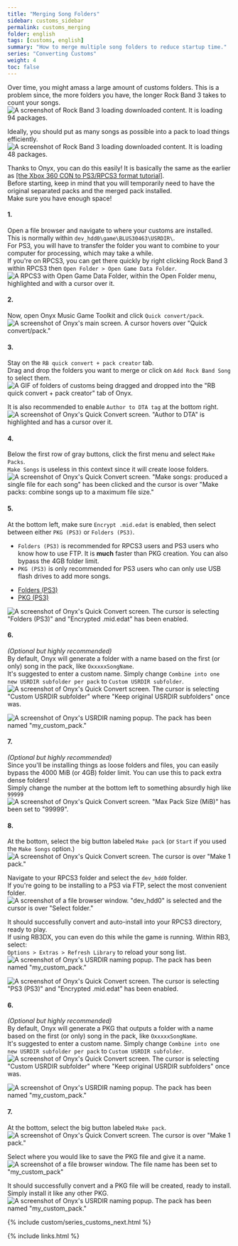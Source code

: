 ```yaml
---
title: "Merging Song Folders"
sidebar: customs_sidebar
permalink: customs_merging
folder: english
tags: [customs, english]
summary: "How to merge multiple song folders to reduce startup time."
series: "Converting Customs"
weight: 4
toc: false
---
```


Over time, you might amass a large amount of customs folders. This is a problem since, the more folders you have, the longer Rock Band 3 takes to count your songs.  
![A screenshot of Rock Band 3 loading downloaded content. It is loading 94 packages.](https://rb3pc.milohax.org/images/xtra/customs/rb3merge.png "RPCS3")  



Ideally, you should put as many songs as possible into a pack to load things efficiently.  
![A screenshot of Rock Band 3 loading downloaded content. It is loading 48 packages.](https://rb3pc.milohax.org/images/xtra/customs/rb3mergeafter.png "RPCS3")  



Thanks to Onyx, you can do this easily! It is basically the same as the earlier as [[the Xbox 360 CON to PS3/RPCS3 format tutorial]](https://rb3pc.milohax.org/customs_360toPS3).  
Before starting, keep in mind that you will temporarily need to have the original separated packs and the merged pack installed.  
Make sure you have enough space!

#### 1.
Open a file browser and navigate to where your customs are installed.  
This is normally within `dev_hdd0\game\BLUS30463\USRDIR\`.  
For PS3, you will have to transfer the folder you want to combine to your computer for processing, which may take a while.  
If you're on RPCS3, you can get there quickly by right clicking Rock Band 3 within RPCS3 then `Open Folder > Open Game Data Folder`.  
![A RPCS3 with Open Game Data Folder, within the Open Folder menu, highlighted and with a cursor over it.](https://rb3pc.milohax.org/images/xtra/customs/rpcs3gamedata.png "RPCS3")

#### 2.
Now, open Onyx Music Game Toolkit and click `Quick convert/pack`.  
![A screenshot of Onyx's main screen. A cursor hovers over "Quick convert/pack."](https://rb3pc.milohax.org/images/xtra/customs/onyxhomequick.png "Onyx Console")

#### 3.
Stay on the `RB quick convert + pack creator` tab.  
Drag and drop the folders you want to merge or click on `Add Rock Band Song` to select them.  
![A GIF of folders of customs being dragged and dropped into the "RB quick convert + pack creator" tab of Onyx.](https://rb3pc.milohax.org/images/xtra/customs/onyxdraganddropmerge.gif "Quick Convert")

It is also recommended to enable `Author to DTA tag` at the bottom right.  
![A screenshot of Onyx's Quick Convert screen. "Author to DTA" is highlighted and has a cursor over it.](https://rb3pc.milohax.org/images/xtra/customs/onyxauthormerge.png "Quick Convert")

#### 4.
Below the first row of gray buttons, click the first menu and select `Make Packs`.  
`Make Songs` is useless in this context since it will create loose folders.  
![A screenshot of Onyx's Quick Convert screen. "Make songs: produced a single file for each song" has been clicked and the cursor is over "Make packs: combine songs up to a maximum file size."](https://rb3pc.milohax.org/images/xtra/customs/onyxmakepacksmerge.png "Quick Convert")

#### 5.
At the bottom left, make sure `Encrypt .mid.edat` is enabled, then select between either `PKG (PS3)` or `Folders (PS3)`.  
* `Folders (PS3)` is recommended for RPCS3 users and PS3 users who know how to use FTP. It is **much** faster than PKG creation. You can also bypass the 4GB folder limit.
* `PKG (PS3)` is only recommended for PS3 users who can only use USB flash drives to add more songs.

<ul id="profileTabs" class="nav nav-tabs">
    <li class="active"><a href="#folders" data-toggle="tab">Folders (PS3)</a></li>
    <li><a href="#pkg" data-toggle="tab">PKG (PS3)</a></li>
</ul>
  <div class="tab-content">
<div role="tabpanel" class="tab-pane active" id="folders">
<img src="https://rb3pc.milohax.org/images/xtra/customs/onyxoutfoldermerge.png" alt="A screenshot of Onyx's Quick Convert screen. The cursor is selecting &quot;Folders (PS3)&quot; and &quot;Encrypted .mid.edat&quot; has been enabled." title="Quick Convert">
<h4>6.</h4>
<p><em>(Optional but highly recommended)</em><br>
By default, Onyx will generate a folder with a name based on the first (or only) song in the pack, like <code>OxxxxxSongName</code>.<br>
It's suggested to enter a custom name. Simply change <code>Combine into one new USRDIR subfolder per pack</code> to <code>Custom USRDIR subfolder</code>.<br>
<img src="https://rb3pc.milohax.org/images/xtra/customs/onyxfoldernamerpcs3merge.png" alt="A screenshot of Onyx's Quick Convert screen. The cursor is selecting &quot;Custom USRDIR subfolder&quot; where &quot;Keep original USRDIR subfolders&quot; once was." title="Quick Convert"></p>
<img src="https://rb3pc.milohax.org/images/xtra/customs/onyxnamepack.png" alt="A screenshot of Onyx's USRDIR naming popup. The pack has been named &quot;my_custom_pack.&quot;" title="Quick Convert">
<h4>7.</h4>
<p><em>(Optional but highly recommended)</em><br>
Since you'll be installing things as loose folders and files, you can easily bypass the 4000 MiB (or 4GB) folder limit. You can use this to pack extra dense folders!<br>
Simply change the number at the bottom left to something absurdly high like <code>99999</code><br>
<img src="https://rb3pc.milohax.org/images/xtra/customs/onyxmakepackfilesize.png" alt="A screenshot of Onyx's Quick Convert screen. &quot;Max Pack Size (MiB)&quot; has been set to &quot;99999&quot;." title="Quick Convert"></p>
<h4>8.</h4>
<p>At the bottom, select the big button labeled <code>Make pack</code> (or <code>Start</code> if you used the <code>Make Songs</code> option.)<br>
<img src="https://rb3pc.milohax.org/images/xtra/customs/onyxmakepackrpcs3merge.png" alt="A screenshot of Onyx's Quick Convert screen. The cursor is over &quot;Make 1 pack.&quot;" title="Quick Convert"></p>
<p>Navigate to your RPCS3 folder and select the <code>dev_hdd0</code> folder.<br>
If you're going to be installing to a PS3 via FTP, select the most convenient folder.<br>
<img src="https://rb3pc.milohax.org/images/xtra/customs/savefolder.png" alt="A screenshot of a file browser window. &quot;dev_hdd0&quot; is selected and the cursor is over &quot;Select folder.&quot;" title="Select Folder"></p>
<p>It should successfully convert and auto-install into your RPCS3 directory, ready to play.<br>
If using RB3DX, you can even do this while the game is running. Within RB3, select:<br>
<code>Options &gt; Extras &gt; Refresh Library</code> to reload your song list.<br>
<img src="https://rb3pc.milohax.org/images/xtra/customs/onyxcreatedrpcs3merge.png" alt="A screenshot of Onyx's USRDIR naming popup. The pack has been named &quot;my_custom_pack.&quot;" title="Quick Convert"></p>

</div>
<div role="tabpanel" class="tab-pane" id="pkg">
<img src="https://rb3pc.milohax.org/images/xtra/customs/onyxoutpkgmerge.png" alt="A screenshot of Onyx's Quick Convert screen. The cursor is selecting &quot;PS3 (PS3)&quot; and &quot;Encrypted .mid.edat&quot; has been enabled." title="Quick Convert">
<h4>6.</h4>
<p><em>(Optional but highly recommended)</em><br>
By default, Onyx will generate a PKG that outputs a folder with a name based on the first (or only) song in the pack, like <code>OxxxxxSongName</code>.<br>
It's suggested to enter a custom name. Simply change <code>Combine into one new USRDIR subfolder per pack</code> to <code>Custom USRDIR subfolder</code>.<br>
<img src="https://rb3pc.milohax.org/images/xtra/customs/onyxfoldernamepkgmerge.png" alt="A screenshot of Onyx's Quick Convert screen. The cursor is selecting &quot;Custom USRDIR subfolder&quot; where &quot;Keep original USRDIR subfolders&quot; once was." title="Quick Convert"></p>
<img src="https://rb3pc.milohax.org/images/xtra/customs/onyxnamepack.png" alt="A screenshot of Onyx's USRDIR naming popup. The pack has been named &quot;my_custom_pack.&quot;" title="Quick Convert">
<h4>7.</h4>
<p>At the bottom, select the big button labeled <code>Make pack</code>.<br>
<img src="https://rb3pc.milohax.org/images/xtra/customs/onyxmakepackpkgmerge.png" alt="A screenshot of Onyx's Quick Convert screen. The cursor is over &quot;Make 1 pack.&quot;" title="Quick Convert"></p>
<p>Select where you would like to save the PKG file and give it a name.<br>
<img src="https://rb3pc.milohax.org/images/xtra/customs/savepkg.png" alt="A screenshot of a file browser window. The file name has been set to &quot;my_custom_pack&quot;" title="Select Folder"></p>
<p>It should successfully convert and a PKG file will be created, ready to install.<br>
Simply install it like any other PKG.<br>
<img src="https://rb3pc.milohax.org/images/xtra/customs/onyxcreatedpkgmerge.png" alt="A screenshot of Onyx's USRDIR naming popup. The pack has been named &quot;my_custom_pack.&quot;" title="Quick Convert"></p>

</div>
</div>

{% include custom/series_customs_next.html %}

{% include links.html %}